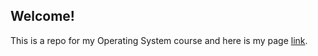 ## Welcome!

This is a repo for my Operating System course and here is my page [link](https://fadintan.github.io/os202/).
